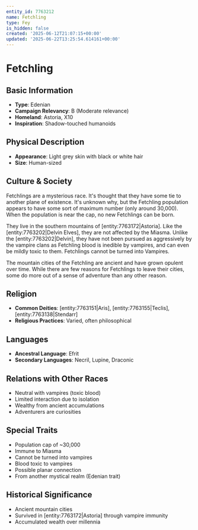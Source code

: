 ```yaml
---
entity_id: 7763212
name: Fetchling
type: Fey
is_hidden: false
created: '2025-06-12T21:07:15+00:00'
updated: '2025-06-22T13:25:54.614161+00:00'
---
```


# Fetchling

## Basic Information

- **Type**: Edenian
- **Campaign Relevancy**: B (Moderate relevance)
- **Homeland**: Astoria, X10
- **Inspiration**: Shadow-touched humanoids

## Physical Description

- **Appearance**: Light grey skin with black or white hair
- **Size**: Human-sized

## Culture & Society

Fetchlings are a mysterious race. It's thought that they have some tie to another plane of existence. It's unknown why, but the Fetchling population appears to have some sort of maximum number (only around 30,000). When the population is near the cap, no new Fetchlings can be born.

They live in the southern mountains of [entity:7763172|Astoria]. Like the [entity:7763202|Delvin Elves], they are not affected by the Miasma. Unlike the [entity:7763202|Delvin], they have not been pursued as aggressively by the vampire clans as Fetchling blood is inedible by vampires, and can even be mildly toxic to them. Fetchlings cannot be turned into Vampires.

The mountain cities of the Fetchling are ancient and have grown opulent over time. While there are few reasons for Fetchlings to leave their cities, some do more out of a sense of adventure than any other reason.

## Religion

- **Common Deities**: [entity:7763151|Aris], [entity:7763155|Teclis], [entity:7763138|Stendarr]
- **Religious Practices**: Varied, often philosophical

## Languages

- **Ancestral Language**: Efrit
- **Secondary Languages**: Necril, Lupine, Draconic

## Relations with Other Races

- Neutral with vampires (toxic blood)
- Limited interaction due to isolation
- Wealthy from ancient accumulations
- Adventurers are curiosities

## Special Traits

- Population cap of ~30,000
- Immune to Miasma
- Cannot be turned into vampires
- Blood toxic to vampires
- Possible planar connection
- From another mystical realm (Edenian trait)

## Historical Significance

- Ancient mountain cities
- Survived in [entity:7763172|Astoria] through vampire immunity
- Accumulated wealth over millennia